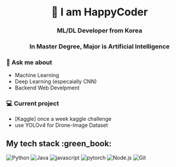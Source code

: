 <h1 align="center">👋 I am HappyCoder </h1>
<h3 align="center">ML/DL Developer from Korea</h3>
<h3 align="center">In Master Degree, Major is Artificial Intelligence</h3>

### 💬 Ask me about
 - Machine Learning
 - Deep Learning (especaially CNN)
 - Backend Web Develpment

### 💻 Current project
 - [Kaggle] once a week kaggle challenge
 - use YOLOv4 for Drone-Image Dataset

<h2>My tech stack :green_book: </h2>

![Python](https://img.shields.io/badge/-python-orange?logo=python&style=for-the-badge)
![Java](https://img.shields.io/badge/-Java-purple?logo=java&style=for-the-badge&logoColor=ffffff)
![javascript](https://img.shields.io/badge/-javascript-yellow?logo=javascript&style=for-the-badge)
![pytorch](https://img.shields.io/badge/-pytorch-blue?logo=pytorch&style=for-the-badge)
![Node.js](https://img.shields.io/badge/-Node.js-green?logo=Node.js&style=for-the-badge)
![Git](https://img.shields.io/badge/-git-red?logo=git&style=for-the-badge&logoColor=ffffff)
<!--
**happycoder-leesh/happycoder-leesh** is a ✨ _special_ ✨ repository because its `README.md` (this file) appears on your GitHub profile.

Here are some ideas to get you started:

- 🔭 I’m currently working on ...
- 🌱 I’m currently learning ...
- 👯 I’m looking to collaborate on ...
- 🤔 I’m looking for help with ...
- 💬 Ask me about ...
- 📫 How to reach me: ...
- 😄 Pronouns: ...
- ⚡ Fun fact: ...
-->
